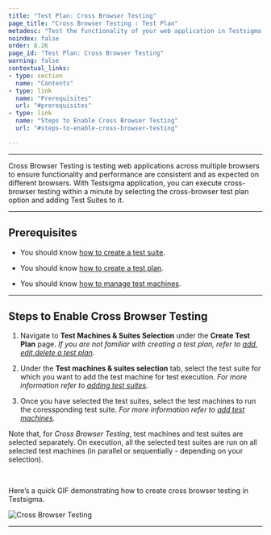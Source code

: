 ```yaml
---
title: "Test Plan: Cross Browser Testing"
page_title: "Cross Browser Testing : Test Plan"
metadesc: "Test the functionality of your web application in Testsigma across all platforms. Test your application on multiple browsers and versions easily."
noindex: false
order: 8.26
page_id: "Test Plan: Cross Browser Testing"
warning: false
contextual_links:
- type: section
  name: "Contents"
- type: link
  name: "Prerequisites"
  url: "#prerequisites"
- type: link
  name: "Steps to Enable Cross Browser Testing"
  url: "#steps-to-enable-cross-browser-testing"

---
```


---

Cross Browser Testing is testing web applications across multiple browsers to ensure functionality and performance are consistent and as expected on different browsers. With Testsigma application, you can execute cross-browser testing within a minute by selecting the cross-browser test plan option and adding Test Suites to it.

---

## **Prerequisites**

- You should know [how to create a test suite](https://testsigma.com/docs/test-management/test-suites/overview/#creating-a-test-suite).

- You should know [how to create a test plan](https://testsigma.com/docs/test-management/test-plans/overview/#steps-to-create-a-test-plan).

- You should know [how to manage test machines](https://testsigma.com/docs/test-management/test-plans/manage-test-machines/).

---


## **Steps to Enable Cross Browser Testing**

1. Navigate to **Test Machines & Suites Selection** under the **Create Test Plan** page.  *If you are not familiar with creating a test plan, refer to [add, edit,delete a test plan](https://testsigma.com/docs/test-management/test-plans/overview/)*.

2. Under the **Test machines & suites selection** tab, select the test suite for which you want to add the test machine for test execution. *For more information refer to [adding test suites](https://testsigma.com/docs/test-management/test-plans/manage-test-suites/)*.

3. Once you have selected the test suites, select the test machines to run the coressponding test suite. *For more information refer to [add test machines](https://testsigma.com/docs/test-management/test-plans/manage-test-machines/)*.
 
Note that, for *Cross Browser Testing*, test machines and test suites are selected separately. On execution, all the selected test suites are run on all selected test machines (in parallel or sequentially - depending on your selection).

<br>

Here’s a quick GIF demonstrating how to create cross browser testing in Testsigma.

![Cross Browser Testing](https://s3.amazonaws.com/static-docs.testsigma.com/new_images/projects/applications/cbtesting.gif)

---
